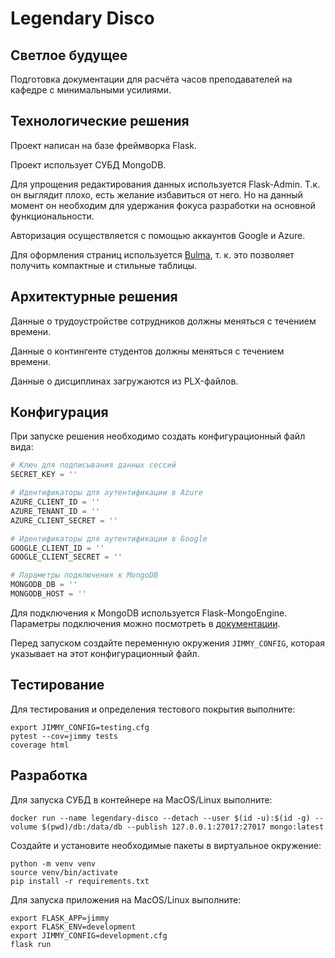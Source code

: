 # Legendary Disco

## Светлое будущее

Подготовка документации для расчёта часов преподавателей на кафедре с минимальными усилиями.

## Технологические решения

Проект написан на базе фреймворка Flask.

Проект использует СУБД MongoDB.

Для упрощения редактирования данных используется Flask-Admin. Т.к. он выглядит плохо, есть желание избавиться от 
него. Но на данный момент он необходим для удержания фокуса разработки на основной функциональности.

Авторизация осуществляется с помощью аккаунтов Google и Azure.

Для оформления страниц используется [Bulma](https://bulma.io), т. к. это позволяет получить компактные и стильные 
таблицы.

## Архитектурные решения

Данные о трудоустройстве сотрудников должны меняться с течением времени.

Данные о контингенте студентов должны меняться с течением времени.

Данные о дисциплинах загружаются из PLX-файлов.

## Конфигурация

При запуске решения необходимо создать конфигурационный файл вида:

```python
# Ключ для подписывания данных сессий
SECRET_KEY = ''

# Идентификаторы для аутентификации в Azure
AZURE_CLIENT_ID = ''
AZURE_TENANT_ID = ''
AZURE_CLIENT_SECRET = ''

# Идентификаторы для аутентификации в Google
GOOGLE_CLIENT_ID = ''
GOOGLE_CLIENT_SECRET = ''

# Параметры подключения к MongoDB
MONGODB_DB = ''
MONGODB_HOST = ''
```

Для подключения к MongoDB используется Flask-MongoEngine. Параметры подключения можно посмотреть в [документации](http://docs.mongoengine.org/projects/flask-mongoengine/en/latest/).

Перед запуском создайте переменную окружения `JIMMY_CONFIG`, которая указывает на этот конфигурационный файл.

## Тестирование 

Для тестирования и определения тестового покрытия выполните:

```shell
export JIMMY_CONFIG=testing.cfg
pytest --cov=jimmy tests
coverage html
```

## Разработка

Для запуска СУБД в контейнере на MacOS/Linux выполните:

```shell
docker run --name legendary-disco --detach --user $(id -u):$(id -g) --volume $(pwd)/db:/data/db --publish 127.0.0.1:27017:27017 mongo:latest
```

Создайте и установите необходимые пакеты в виртуальное окружение:

```shell
python -m venv venv
source venv/bin/activate
pip install -r requirements.txt
```

Для запуска приложения на MacOS/Linux выполните:

```shell
export FLASK_APP=jimmy
export FLASK_ENV=development
export JIMMY_CONFIG=development.cfg
flask run
```

